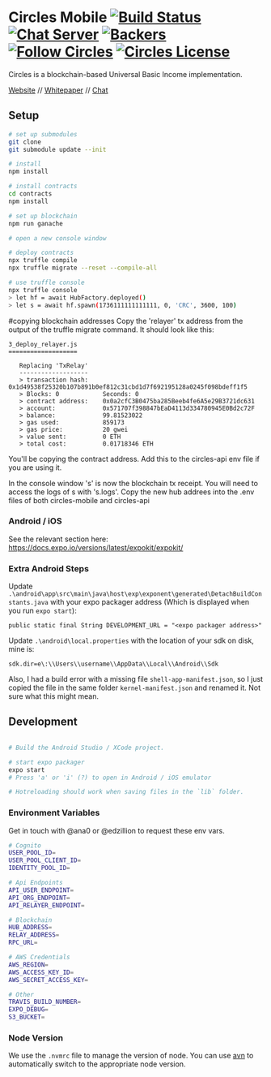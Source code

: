 # Circles Mobile [![Build Status](https://travis-ci.org/CirclesUBI/circles-mobile.svg?branch=master)](https://travis-ci.org/CirclesUBI/circles-mobile) [![Chat Server](https://chat.joincircles.net/api/v1/shield.svg?type=online&name=circles%20chat)](https://chat.joincircles.net) [![Backers](https://opencollective.com/circles/supporters/badge.svg)](https://opencollective.com/circles) [![Follow Circles](https://img.shields.io/twitter/follow/circlesubi.svg?label=follow+circles)](https://twitter.com/CirclesUBI) [![Circles License](https://img.shields.io/badge/license-APGLv3-orange.svg)](https://github.com/CirclesUBI/circles-mobile/blob/master/LICENSE)

Circles is a blockchain-based Universal Basic Income implementation.

[Website](http://www.joincircles.net) // [Whitepaper](https://github.com/CirclesUBI/docs/blob/master/Circles.md) // [Chat](https://chat.joincircles.net)

## Setup

```sh
# set up submodules
git clone
git submodule update --init

# install
npm install

# install contracts
cd contracts
npm install

# set up blockchain
npm run ganache

# open a new console window

# deploy contracts
npx truffle compile
npx truffle migrate --reset --compile-all

# use truffle console
npx truffle console
> let hf = await HubFactory.deployed()
> let s = await hf.spawn(1736111111111111, 0, 'CRC', 3600, 100)
```

#copying blockchain addresses
Copy the 'relayer' tx address from the output of the truffle migrate command. It should look like this:

```
3_deploy_relayer.js
===================

   Replacing 'TxRelay'
   -------------------
   > transaction hash:    0x1d49538f25320b107b891b0ef812c31cbd1d7f692195128a0245f098bdeff1f5
   > Blocks: 0            Seconds: 0
   > contract address:    0x0a2cfC3B0475ba285Beeb4fe6A5e29B3721dc631
   > account:             0x571707f398847bEaD4113d334780945E0Bd2c72F
   > balance:             99.81523022
   > gas used:            859173
   > gas price:           20 gwei
   > value sent:          0 ETH
   > total cost:          0.01718346 ETH
```
You'll be copying the contract address. Add this to the circles-api env file if you are using it.

In the console window 's' is now the blockchain tx receipt. You will need to access the logs of s with 's.logs'. Copy the new hub addrees into the .env files of both circles-mobile and circles-api

### Android / iOS
See the relevant section here: https://docs.expo.io/versions/latest/expokit/expokit/

### Extra Android Steps
Update `.\android\app\src\main\java\host\exp\exponent\generated\DetachBuildConstants.java` with your expo packager address (Which is displayed when you run `expo start`):

`public static final String DEVELOPMENT_URL = "<expo packager address>"`

Update `.\android\local.properties` with the location of your sdk on disk, mine is:

`sdk.dir=e\:\\Users\\username\\AppData\\Local\\Android\\Sdk`

Also, I had a build error with a missing file `shell-app-manifest.json`, so I just copied the file in the same folder `kernel-manifest.json` and renamed it. Not sure what this might mean.

## Development
```sh

# Build the Android Studio / XCode project.

# start expo packager
expo start
# Press 'a' or 'i' (?) to open in Android / iOS emulator

# Hotreloading should work when saving files in the `lib` folder.
```

### Environment Variables
Get in touch with @ana0 or @edzillion to request these env vars.

```sh
# Cognito
USER_POOL_ID=
USER_POOL_CLIENT_ID=
IDENTITY_POOL_ID=

# Api Endpoints
API_USER_ENDPOINT=
API_ORG_ENDPOINT=
API_RELAYER_ENDPOINT=

# Blockchain
HUB_ADDRESS=
RELAY_ADDRESS=
RPC_URL=

# AWS Credentials
AWS_REGION=
AWS_ACCESS_KEY_ID=
AWS_SECRET_ACCESS_KEY=

# Other 
TRAVIS_BUILD_NUMBER=
EXPO_DEBUG=
S3_BUCKET=
```

### Node Version

We use the `.nvmrc` file to manage the version of node. You can use
[avn](https://github.com/wbyoung/avn) to automatically switch to the appropriate
node version.
